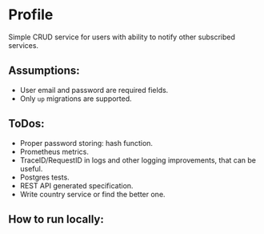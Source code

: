 # Profile
Simple CRUD service for users with ability to notify other subscribed services.

## Assumptions:
- User email and password are required fields.
- Only `up` migrations are supported.

## ToDos:
- Proper password storing: hash function.
- Prometheus metrics.
- TraceID/RequestID in logs and other logging improvements, that can be useful. 
- Postgres tests.
- REST API generated specification. 
- Write country service or find the better one.

## How to run locally:
